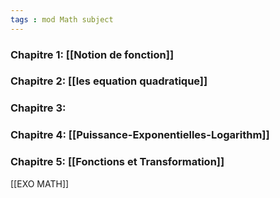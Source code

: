 ```yaml
---
tags : mod Math subject
---
```

### **Chapitre 1:** [[Notion de fonction]] 

### **Chapitre 2:** [[les equation quadratique]] 

### **Chapitre 3:**

### **Chapitre 4:** [[Puissance-Exponentielles-Logarithm]] 

### **Chapitre 5:** [[Fonctions et Transformation]]  

[[EXO MATH]] 
